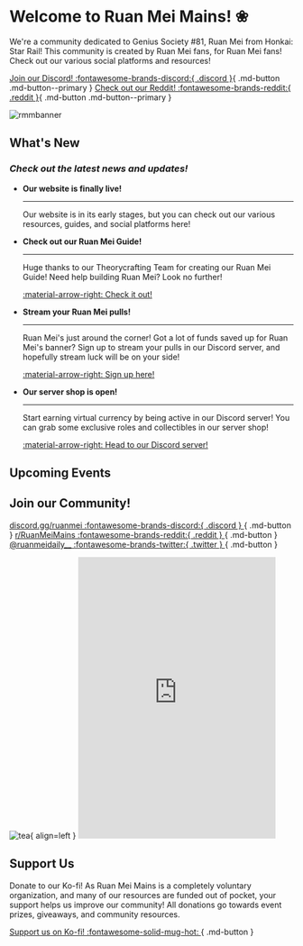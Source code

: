 # Welcome to Ruan Mei Mains! ❀
We're a community dedicated to Genius Society #81, Ruan Mei from Honkai: Star Rail! This community is created by Ruan Mei fans, for Ruan Mei fans! Check out our various social platforms and resources!

[Join our Discord! :fontawesome-brands-discord:{ .discord }](https://discord.gg/ruanmei){ .md-button  .md-button--primary } [Check out our Reddit! :fontawesome-brands-reddit:{ .reddit }](https://reddit.com/r/RuanMeiMains){ .md-button .md-button--primary }

![rmmbanner](https://media.discordapp.net/attachments/1106792127268139119/1153721115135442954/Ruan_Mei_Banner-01-01.jpg?format=webp&width=1165&height=655)

## What's New
### _Check out the latest news and updates!_

<div class="grid cards" markdown>

-   **Our website is finally live!**

    ---

    Our website is in its early stages, but you can check out our various resources, guides, and social platforms here!


-   **Check out our Ruan Mei Guide!**

    ---

    Huge thanks to our Theorycrafting Team for creating our Ruan Mei Guide! Need help building Ruan Mei? Look no further!

    [:material-arrow-right: Check it out!](ruanmei-guides/full.md)


-   **Stream your Ruan Mei pulls!**

    ---

    Ruan Mei's just around the corner! Got a lot of funds saved up for Ruan Mei's banner? Sign up to stream your pulls in our Discord server, and hopefully stream luck will be on your side!

    [:material-arrow-right: Sign up here!](https://docs.google.com/forms/d/e/1FAIpQLScd7DEaUiCkYR0DA1DNhzDyKq24IU1ytojCHmG-7gUeWLIKNg/viewform)

-   **Our server shop is open!**

    ---

    Start earning virtual currency by being active in our Discord server! You can grab some exclusive roles and collectibles in our server shop!

    [:material-arrow-right: Head to our Discord server!](https://discord.gg/ruanmei)


</div>

## Upcoming Events

<div data-tockify-component="mini" data-tockify-calendar="ruanmeimains"></div>
<script data-cfasync="false" data-tockify-script="embed" src="https://public.tockify.com/browser/embed.js"></script>

## Join our Community!

[discord.gg/ruanmei :fontawesome-brands-discord:{ .discord } ](https://discord.gg/ruanmei){ .md-button } [r/RuanMeiMains :fontawesome-brands-reddit:{ .reddit } ](https://www.reddit.com/r/RuanMeiMains/){ .md-button }   [@ruanmeidaily__ :fontawesome-brands-twitter:{ .twitter } ](https://twitter.com/ruanmeidaily__){ .md-button }

![tea](https://media.discordapp.net/attachments/887963616182145044/1185594839241347082/ezgif.com-resize_6.gif?ex=65902e3c&is=657db93c&hm=b8cef6a03012c0787dc6d22b66fdf197217f550a2ab3551444c6c29fbcd3ad96&=&width=320&height=480){ align=left } <iframe src="https://discord.com/widget?id=1106785082028597258&theme=dark" width="350" height="500" allowtransparency="true" frameborder="0" sandbox="allow-popups allow-popups-to-escape-sandbox allow-same-origin allow-scripts"></iframe>

## Support Us
Donate to our Ko-fi! As Ruan Mei Mains is a completely voluntary organization, and many of our resources are funded out of pocket, your support helps us improve our community! All donations go towards event prizes, giveaways, and community resources.

[Support us on Ko-fi! :fontawesome-solid-mug-hot: ](https://discord.gg/ruanmei){ .md-button }